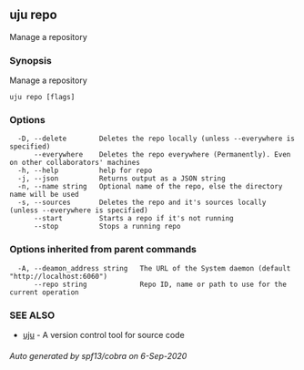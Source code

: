 ## uju repo

Manage a repository

### Synopsis

Manage a repository

```
uju repo [flags]
```

### Options

```
  -D, --delete        Deletes the repo locally (unless --everywhere is specified)
      --everywhere    Deletes the repo everywhere (Permanently). Even on other collaborators' machines
  -h, --help          help for repo
  -j, --json          Returns output as a JSON string
  -n, --name string   Optional name of the repo, else the directory name will be used
  -s, --sources       Deletes the repo and it's sources locally (unless --everywhere is specified)
      --start         Starts a repo if it's not running
      --stop          Stops a running repo
```

### Options inherited from parent commands

```
  -A, --deamon_address string   The URL of the System daemon (default "http://localhost:6060")
      --repo string             Repo ID, name or path to use for the current operation
```

### SEE ALSO

* [uju](uju.md)	 - A version control tool for source code

###### Auto generated by spf13/cobra on 6-Sep-2020
